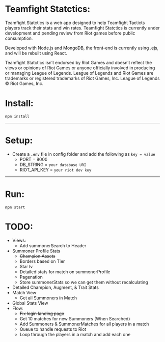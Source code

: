 # Teamfight Statctics:

Teamfight Statctics is a web app designed to help Teamfight Tacticts players track their stats and win rates. Teamfight Statctics is currently under development and pending review from Riot games before public consumption. 

Developed with Node.js and MongoDB, the front-end is currently using .ejs, and will be rebuilt using React.

Teamfight Statctics isn’t endorsed by Riot Games and doesn’t reflect the views or opinions of Riot Games or anyone officially involved in producing or managing League of Legends. League of Legends and Riot Games are trademarks or registered trademarks of Riot Games, Inc. League of Legends © Riot Games, Inc.


# Install:

`npm install`

---

# Setup:

- Create a `.env` file in config folder and add the following as `key = value`
  - PORT = 8000
  - DB_STRING = `your database URI`
  - RIOT_API_KEY = `your riot dev key`

---

# Run:


`npm start`


# TODO:
+ Views:
  + Add summonerSearch to Header
+ Summoner Profile Stats
  + ~~Champion Assets~~
  + Borders based on Tier
  + Star lv
  + Detailed stats for match on summonerProfile
  + Pagenation
  + Store summonerStats so we can get them without recalculating
+ Detailed Champion, Augment, & Trait Stats
+ Match View
  + Get all Summoners in Match
+ Global Stats View
+ Flow:
  + ~~Fix login landing page~~
  + Get 10 matches for new Summoners (When Searched)
  + Add Summoners & SummonerMatches for all players in a match
  + Queue to handle requests to Riot
  + Loop through the players in a match and add each one
